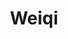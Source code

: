 ---
title: "Weiqi"
noList: true
cover:
    image: go.png
    alt: "Xihe Luo"
    relative: true
summary: My Go game library & some famous Go games
weight: 5
---